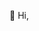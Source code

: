  👋 Hi, 
<!---
Deepeprah/Deepeprah is a ✨ special ✨ repository because its `README.md` (this file) appears on your GitHub profile.
You can click the Preview link to take a look at your changes.
--->
